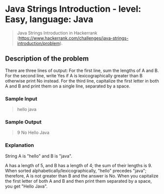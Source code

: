 # Java Strings Introduction - level: Easy, language: Java
> Java Strings Introduction in Hackerrank (https://www.hackerrank.com/challenges/java-strings-introduction/problem).


## Description of the problem
There are three lines of output:
For the first line, sum the lengths of A and B.
For the second line, write Yes if A is lexicographically greater than B otherwise print No instead.
For the third line, capitalize the first letter in both A and B and print them on a single line, separated by a space.

### Sample Input
> hello
> java

### Sample Output
> 9
> No
> Hello Java

### Explanation
String A is "hello" and B is "java".

A has a length of 5, and B has a length of 4; the sum of their lengths is 9.
When sorted alphabetically/lexicographically, "hello" precedes "java"; therefore, A is not greater than B and the answer is No.
When you capitalize the first letter of both A and B and then print them separated by a space, you get "Hello Java".